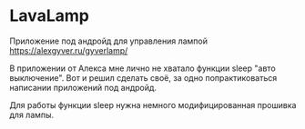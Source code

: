 # LavaLamp

Приложение под андройд для управления лампой https://alexgyver.ru/gyverlamp/

В приложении от Алекса мне лично не хватало функции sleep "авто выключение". 
Вот и решил сделать своё, за одно попрактиковаться написании приложений под андройд.

Для работы функции sleep нужна немного модифицированная прошивка для лампы.

